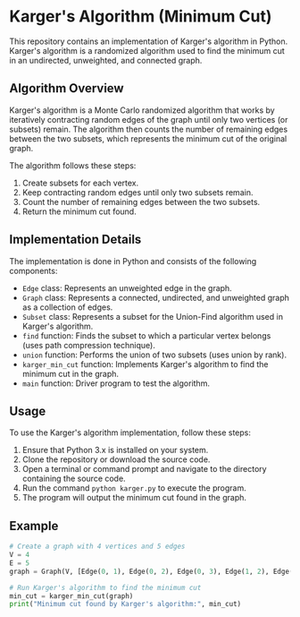 # Karger's Algorithm (Minimum Cut)

This repository contains an implementation of Karger's algorithm in Python. Karger's algorithm is a randomized algorithm used to find the minimum cut in an undirected, unweighted, and connected graph.

## Algorithm Overview

Karger's algorithm is a Monte Carlo randomized algorithm that works by iteratively contracting random edges of the graph until only two vertices (or subsets) remain. The algorithm then counts the number of remaining edges between the two subsets, which represents the minimum cut of the original graph.

The algorithm follows these steps:

1. Create subsets for each vertex.
2. Keep contracting random edges until only two subsets remain.
3. Count the number of remaining edges between the two subsets.
4. Return the minimum cut found.

## Implementation Details

The implementation is done in Python and consists of the following components:

- `Edge` class: Represents an unweighted edge in the graph.
- `Graph` class: Represents a connected, undirected, and unweighted graph as a collection of edges.
- `Subset` class: Represents a subset for the Union-Find algorithm used in Karger's algorithm.
- `find` function: Finds the subset to which a particular vertex belongs (uses path compression technique).
- `union` function: Performs the union of two subsets (uses union by rank).
- `karger_min_cut` function: Implements Karger's algorithm to find the minimum cut in the graph.
- `main` function: Driver program to test the algorithm.

## Usage

To use the Karger's algorithm implementation, follow these steps:

1. Ensure that Python 3.x is installed on your system.
2. Clone the repository or download the source code.
3. Open a terminal or command prompt and navigate to the directory containing the source code.
4. Run the command `python karger.py` to execute the program.
5. The program will output the minimum cut found in the graph.

## Example

```python
# Create a graph with 4 vertices and 5 edges
V = 4
E = 5
graph = Graph(V, [Edge(0, 1), Edge(0, 2), Edge(0, 3), Edge(1, 2), Edge(2, 3)])

# Run Karger's algorithm to find the minimum cut
min_cut = karger_min_cut(graph)
print("Minimum cut found by Karger's algorithm:", min_cut)
